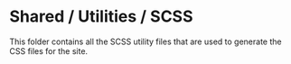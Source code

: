 # Shared / Utilities / SCSS

This folder contains all the SCSS utility files that are used to generate the CSS files for the site.
